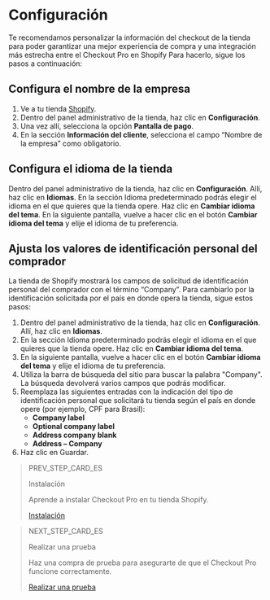 # Configuración

Te recomendamos personalizar la información del checkout de la tienda para poder garantizar una mejor experiencia de compra y una integración más estrecha entre el Checkout Pro en Shopify Para hacerlo, sigue los pasos a continuación:

## Configura el nombre de la empresa

1. Ve a tu tienda [Shopify](https://accounts.shopify.com/store-login).
2. Dentro del panel administrativo de la tienda, haz clic en **Configuración**.
3. Una vez allí, selecciona la opción **Pantalla de pago**.
4. En la sección **Información del cliente**, selecciona el campo “Nombre de la empresa” como obligatorio.

## Configura el idioma de la tienda

Dentro del panel administrativo de la tienda, haz clic en **Configuración**. Allí, haz clic en **Idiomas**.
En la sección Idioma predeterminado podrás elegir el idioma en el que quieres que la tienda opere. Haz clic en **Cambiar idioma del tema**. 
En la siguiente pantalla, vuelve a hacer clic en el botón **Cambiar idioma del tema** y elije el idioma de tu preferencia.

## Ajusta los valores de identificación personal del comprador

La tienda de Shopify mostrará los campos de solicitud de identificación personal del comprador con el término “Company”. Para cambiarlo por la identificación solicitada por el país en donde opera la tienda, sigue estos pasos:

1. Dentro del panel administrativo de la tienda, haz clic en **Configuración**. Allí, haz clic en **Idiomas**.
2. En la sección Idioma predeterminado podrás elegir el idioma en el que quieres que la tienda opere. Haz clic en **Cambiar idioma del tema**. 
3. En la siguiente pantalla, vuelve a hacer clic en el botón **Cambiar idioma del tema** y elije el idioma de tu preferencia.
4. Utiliza la barra de búsqueda del sitio para buscar la palabra "Company". La búsqueda devolverá varios campos que podrás modificar.
5. Reemplaza las siguientes entradas con la indicación del tipo de identificación personal que solicitará tu tienda según el país en donde opere (por ejemplo, CPF para Brasil):
    * **Company label**
    * **Optional company label**
    * **Address company blank**
    * **Address – Company**
6. Haz clic en Guardar.


> PREV_STEP_CARD_ES
>
> Instalación
>
> Aprende a instalar Checkout Pro en tu tienda Shopify.
>
> [Instalación](/developers/es/docs/shopify/installation)

> NEXT_STEP_CARD_ES
>
> Realizar una prueba
>
> Haz una compra de prueba para asegurarte de que el Checkout Pro funcione correctamente.
>
> [Realizar una prueba](/developers/es/docs/shopify/integration-test)


